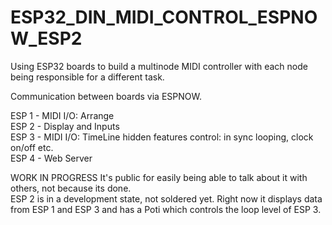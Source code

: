 # ESP32_DIN_MIDI_CONTROL_ESPNOW_ESP2
Using ESP32 boards to build a multinode MIDI controller with each node being responsible for a different task.

Communication between boards via ESPNOW.

ESP 1 - MIDI I/O: Arrange <br>
ESP 2 - Display and Inputs <br>
ESP 3 - MIDI I/O: TimeLine hidden features control: in sync looping, clock on/off etc. <br>
ESP 4 - Web Server <br>

WORK IN PROGRESS It's public for easily being able to talk about it with others, not because its done. <br>
ESP 2 is in a development state, not soldered yet. Right now it displays data from ESP 1 and ESP 3 and has a Poti which controls the loop level of ESP 3.
